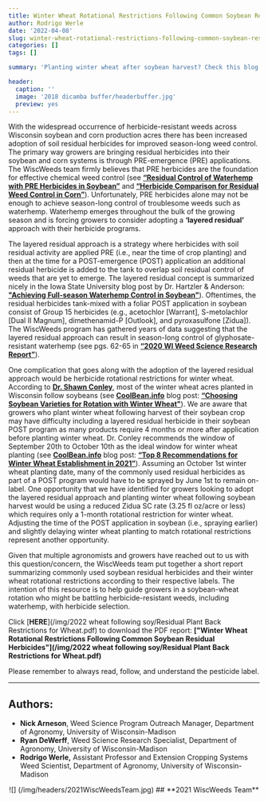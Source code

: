 ```yaml
---
title: Winter Wheat Rotational Restrictions Following Common Soybean Residual Herbicides
author: Rodrigo Werle
date: '2022-04-08'
slug: winter-wheat-rotational-restrictions-following-common-soybean-residual-herbicides
categories: []
tags: []

summary: 'Planting winter wheat after soybean harvest? Check this blog post for information on winter wheat rotational restrictions following commonly used soybean herbicides.'

header:
  caption: ''
  image: '2018 dicamba buffer/headerbuffer.jpg'
  preview: yes
---
```


With the widespread occurrence of herbicide-resistant weeds across Wisconsin soybean and corn production acres there has been increased adoption of soil residual herbicides for improved season-long weed control. The primary way growers are bringing residual herbicides into their soybean and corn systems is through PRE-emergence (PRE) applications. The WiscWeeds team firmly believes that PRE herbicides are the foundation for effective chemical weed control (see **[“Residual Control of Waterhemp with PRE Herbicides in Soybean”](https://www.wiscweeds.info/img/2018%202019%20waterhemp%20challenge/PreEmergence_waterhempFINAL.pdf)** and **[“Herbicide Comparison for Residual Weed Control in Corn”](https://www.wiscweeds.info/img/2021%20PMU%20Handouts/2021%20WiscWeeds%20Herbicide%20Comparison%20for%20Residual%20Weed%20Control%20in%20Corn.pdf)**). Unfortunately, PRE herbicides alone may not be enough to achieve season-long control of troublesome weeds such as waterhemp. Waterhemp emerges throughout the bulk of the growing season and is forcing growers to consider adopting a **‘layered residual’** approach with their herbicide programs. 

The layered residual approach is a strategy where herbicides with soil residual activity are applied PRE (i.e., near the time of crop planting) and then at the time for a POST-emergence (POST) application an additional residual herbicide is added to the tank to overlap soil residual control of weeds that are yet to emerge. The layered residual concept is summarized nicely in the Iowa State University blog post by Dr. Hartzler & Anderson: **["Achieving Full-season Waterhemp Control in Soybean"](https://crops.extension.iastate.edu/cropnews/2019/02/achieving-full-season-waterhemp-control-soybean)**). Oftentimes, the residual herbicides tank-mixed with a foliar POST application in soybean consist of Group 15 herbicides (e.g., acetochlor [Warrant], S-metolachlor [Dual II Magnum], dimethenamid-P [Outlook], and pyroxasulfone [Zidua]). The WiscWeeds program has gathered years of data suggesting that the layered residual approach can result in season-long control of glyphosate-resistant waterhemp (see pgs. 62-65 in **[“2020 WI Weed Science Research Report”](https://www.wiscweeds.info/img/2020%20Research%20Report/2020%20Wisconsin%20Weed%20science%20Research%20Report.pdf)**).

One complication that goes along with the adoption of the layered residual approach would be herbicide rotational restrictions for winter wheat. According to **[Dr. Shawn Conley](https://agronomy.wisc.edu/shawn-conley/)**, most of the winter wheat acres planted in Wisconsin follow soybeans (see **[CoolBean.info](https://coolbean.info/)** blog post: **[“Choosing Soybean Varieties for Rotation with Winter Wheat"](https://coolbean.info/wp-content/uploads/sites/3/2021/01/EarlySoybeanWheat_Final.pdf)**). We are aware that growers who plant winter wheat following harvest of their soybean crop may have difficulty including a layered residual herbicide in their soybean POST program as many products require 4 months or more after application before planting winter wheat. Dr. Conley recommends the window of September 20th to October 10th as the ideal window for winter wheat planting (see **[CoolBean.info](https://coolbean.info/)** blog post: **[“Top 8 Recommendations for Winter Wheat Establishment in 2021”](https://coolbean.info/wp-content/uploads/sites/3/2021/09/Top-8-Wheat-recs_21.pdf)**). Assuming an October 1st winter wheat planting date, many of the commonly used residual herbicides as part of a POST program would have to be sprayed by June 1st to remain on-label. One opportunity that we have identified for growers looking to adopt the layered residual approach and planting winter wheat following soybean harvest would be using a reduced Zidua SC rate (3.25 fl oz/acre or less) which requires only a 1-month rotational restriction for winter wheat. Adjusting the time of the POST application in soybean (i.e., spraying earlier) and slightly delaying winter wheat planting to match rotational restrictions represent another opportunity. 

Given that multiple agronomists and growers have reached out to us with this question/concern, the WiscWeeds team put together a short report summarizing commonly used soybean residual herbicides and their winter wheat rotational restrictions according to their respective labels. The intention of this resource is to help guide growers in a soybean-wheat rotation who might be battling herbicide-resistant weeds, including waterhemp, with herbicide selection.    

Click [**HERE**](/img/2022 wheat following soy/Residual Plant Back Restrictions for Wheat.pdf) to download the PDF report: **["Winter Wheat Rotational Restrictions Following Common Soybean Residual Herbicides"](/img/2022 wheat following soy/Residual Plant Back Restrictions for Wheat.pdf)**

Please remember to always read, follow, and understand the pesticide label. 
_____ 
## **Authors**:   
+ **Nick Arneson**, Weed Science Program Outreach Manager, Department of Agronomy, University of Wisconsin-Madison
+ **Ryan DeWerff**, Weed Science Research Specialist, Department of Agronomy, University of Wisconsin-Madison 
+ **Rodrigo Werle,** Assistant Professor and Extension Cropping Systems Weed Scientist, Department of Agronomy, University of Wisconsin-Madison 

<center>![] (/img/headers/2021WiscWeedsTeam.jpg)
## **2021 WiscWeeds Team** 
</center> 

